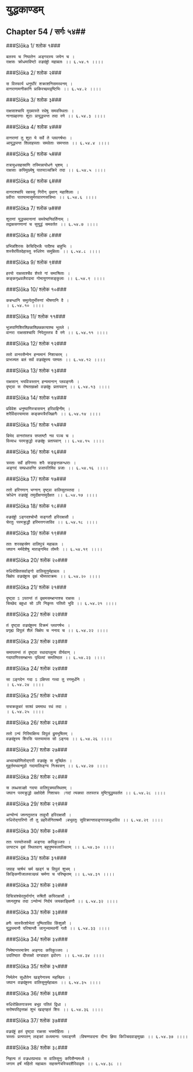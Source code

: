 युद्धकाण्डम्
===============================


## Chapter 54  / सर्गः ५४##


###Slōka 1/ श्लोक १###


    बलस्य च निघातेन अङ्गदस्य जयेन च ।
    राक्षसः क्रोधमाविष्टो वज्रदंष्ट्रो महाबलः ।। ६.५४.१ ।।।।


###Slōka 2/ श्लोक २###


    स विस्फार्य धनुर्घोरं शक्राशनिसमस्वनम् ।
    वानराणामनीकानि प्राकिरच्छरवृष्टिभिः ।। ६.५४.२ ।।।।


###Slōka 3/ श्लोक ३###


    राक्षसाश्चापि मुख्यास्ते रथेषु समवस्थिताः ।
    नानाप्रहरणाः शूराः प्रायुद्ध्यन्त तदा रणे ।। ६.५४.३ ।।।।


###Slōka 4/ श्लोक ४###


    वानराणां तु शूरा ये सर्वे ते प्लवगर्षभाः ।
    आयुद्ध्यन्त शिलाहस्ताः समवेताः समन्ततः ।। ६.५४.४ ।।।।


###Slōka 5/ श्लोक ५###


    तत्रायुधसहस्राणि तस्मिन्नायोधने भृशम् ।
    राक्षसाः कपिमुख्येषु पातयाञ्चक्रिरे तदा ।। ६.५४.५ ।।।।


###Slōka 6/ श्लोक ६###


    वानराश्चापि रक्षस्सु गिरीन् वृक्षान् महाशिलाः ।
    प्रवीराः पातयामासुर्मत्तवारणसन्निभाः ।। ६.५४.६ ।।।।


###Slōka 7/ श्लोक ७###


    शूराणां युद्ध्यमानानां समरेष्वनिवर्तिनाम् ।
    तद्राक्षसगणानां च सुयुद्धं समवर्तत ।। ६.५४.७ ।।।।


###Slōka 8/ श्लोक ८###


    प्रभिन्नशिरसः केचिद्भिन्नैः पादैश्च बाहुभिः ।
    शस्त्रैरर्पितदेहास्तु रुधिरेण समुक्षिताः ।। ६.५४.८ ।।।।


###Slōka 9/ श्लोक ९###


    हरयो राक्षसाश्चैव शेरते गां समाश्रिताः ।
    कङ्कगृध्रवलैराढ्या गोमायुगणसङ्कुलाः ।। ६.५४.९ ।।।।


###Slōka 10/ श्लोक १०###


    कबन्धानि समुत्पेतुर्भीरुणां भीषणानि वै ।
    । ६.५४.१० ।।।।


###Slōka 11/ श्लोक ११###


    भुजपाणिशिरश्छिन्नाश्छिन्नकायाश्च भूतले ।
    वानरा राक्षसाश्चापि निपेतुस्तत्र वै रणे ।। ६.५४.११ ।।।।


###Slōka 12/ श्लोक १२###


    ततो वानरसैन्येन हन्यमानं निशाचरम् ।
    प्राभज्यत बलं सर्वं वज्रदंष्ट्रस्य पश्यतः ।। ६.५४.१२ ।।।।


###Slōka 13/ श्लोक १३###


    राक्षसान् भयवित्रस्तान् हन्यमानान् प्लवङ्गमैः ।
    दृष्ट्वा स रोषताम्राक्षो वज्रदंष्ट्रः प्रतापवान् ।। ६.५४.१३ ।।।।


###Slōka 14/ श्लोक १४###


    प्रविवेश धनुष्पाणिस्त्रासयन् हरिवाहिनीम् ।
    शरैर्विदारयामास कङ्कपत्रैरजिह्मगैः ।। ६.५४.१४ ।।।।


###Slōka 15/ श्लोक १५###


    बिभेद वानरांस्तत्र सप्ताष्टौ नव पञ्च च ।
    विव्याध परमक्रुद्धो वज्रदंष्ट्रः प्रतापवान् ।। ६.५४.१५ ।।।।


###Slōka 16/ श्लोक १६###


    त्रस्ताः सर्वे हरिगणाः शरैः सङ्कृत्तकन्धराः ।
    अङ्गदं सम्प्रधावन्ति प्रजापतिमिव प्रजाः ।। ६.५४.१६ ।।।।


###Slōka 17/ श्लोक १७###


    ततो हरिगणान् भग्नान् दृष्ट्वा वालिसुतस्तदा ।
    क्रोधेन वज्रदंष्ट्रं तमुदीक्षन्तमुदैक्षत ।। ६.५४.१७ ।।।।


###Slōka 18/ श्लोक १८###


    वज्रदंष्ट्रो ऽङ्गदश्चोभौ सङ्गतौ हरिराक्षसौ ।
    चेरतुः परमक्रुद्धौ हरिमत्तगजाविव ।। ६.५४.१८ ।।।।


###Slōka 19/ श्लोक १९###


    ततः शरसहस्रेण वालिपुत्रं महाबलः ।
    जघान मर्मदेशेषु मातङ्गमिव तोमरैः ।। ६.५४.१९ ।।।।


###Slōka 20/ श्लोक २०###


    रुधिरोक्षितसर्वाङ्गो वालिसूनुर्महाबलः ।
    चिक्षेप वज्रदंष्ट्राय वृक्षं भीमपराक्रमः ।। ६.५४.२० ।।।।


###Slōka 21/ श्लोक २१###


    दृष्ट्वा ऽ ऽपतन्तं तं वृक्षमसम्भ्रान्तश्च राक्षसः ।
    चिच्छेद बहुधा सो ऽपि निकृत्तः पतितो भुवि ।। ६.५४.२१ ।।।।


###Slōka 22/ श्लोक २२###


    तं दृष्ट्वा वज्रदंष्ट्रस्य विक्रमं प्लवगर्षभः ।
    प्रगृह्य विपुलं शैलं चिक्षेप च ननाद च ।। ६.५४.२२ ।।।।


###Slōka 23/ श्लोक २३###


    समापतन्तं तं दृष्ट्वा रथादाप्लुत्य वीर्यवान् ।
    गदापाणिरसम्भ्रान्तः पृथिव्यां समतिष्ठत ।। ६.५४.२३ ।।।।


###Slōka 24/ श्लोक २४###


    सा ऽङ्गदेन गदा ऽ ऽक्षिप्ता गत्वा तु रणमूर्धनि ।
    । ६.५४.२४ ।।।।


###Slōka 25/ श्लोक २५###


    सचक्रकूबरं साश्वं प्रममाथ रथं तदा ।
    । ६.५४.२५ ।।।।


###Slōka 26/ श्लोक २६###


    ततो ऽन्यं गिरिमाक्षिप्य विपुलं द्रुमभूषितम् ।
    वज्रदंष्ट्रस्य शिरसि पातयामास सो ऽङ्गदः ।। ६.५४.२६ ।।।।


###Slōka 27/ श्लोक २७###


    अभवच्छोणितोद्गारी वज्रदंष्ट्रः स मूर्च्छितः ।
    मुहूर्तमभवन्मूढो गदामालिङ्ग्य निःश्वसन् ।। ६.५४.२७ ।।।।


###Slōka 28/ श्लोक २८###


    स लब्धसञ्ज्ञो गदया वालिपुत्रमवस्थितम् ।
    जघान परमक्रुद्धो वक्षोदेशे निशाचरः ।गदां त्यक्त्वा ततस्तत्र मुष्टियुद्धमवर्तत ।। ६.५४.२८ ।।।।


###Slōka 29/ श्लोक २९###


    अन्योन्यं जघ्नतुस्तत्र तावुभौ हरिराक्षसौ ।
    रुधिरोद्गारिणो तौ तु प्रहरैर्जनितश्रमौ ।बभूवतुः सुविक्रान्तावङ्गारकबुधाविव ।। ६.५४.२९ ।।।।


###Slōka 30/ श्लोक ३०###


    ततः परमतेजस्वी अङ्गदः कपिकुञ्जरः ।
    उत्पाट्य वृक्षं स्थितवान् बहुपुष्पफलाञ्चितम् ।। ६.५४.३० ।।।।


###Slōka 31/ श्लोक ३१###


    जग्राह चार्षभं चर्म खड्गं च विपुलं शुभम् ।
    किङ्किणीजालसञ्छन्नं चर्मणा च परिष्कृतम् ।। ६.५४.३१ ।।।।


###Slōka 32/ श्लोक ३२###


    विचित्रांश्चेरतुर्मार्गान् रुषितौ कपिराक्षसौ ।
    जघ्नतुश्च तदा ऽन्योन्यं निर्दयं जयकाङ्क्षिणौ ।। ६.५४.३२ ।।।।


###Slōka 33/ श्लोक ३३###


    व्रणैः सास्त्रैरशोभेतां पुष्पिताविव किंशुकौ ।
    युद्ध्यमानौ परिश्रान्तौ जानुभ्यामवनीं गतौ ।। ६.५४.३३ ।।।।


###Slōka 34/ श्लोक ३४###


    निमेषान्तरमात्रेण अङ्गदः कपिकुञ्जरः ।
    उदतिष्ठत दीप्ताक्षो दण्डाहत इवोरगः ।। ६.५४.३४ ।।।।


###Slōka 35/ श्लोक ३५###


    निर्मलेन सुधौतेन खड्गेनास्य महच्छिरः ।
    जघान वज्रदंष्ट्रस्य वालिसूनुर्महाबलः ।। ६.५४.३५ ।।।।


###Slōka 36/ श्लोक ३६###


    रुधिरोक्षितगात्रस्य बभूव पतितं द्विधा ।
    सरोषपरिवृत्ताक्षं शुभं खड्गहतं शिरः ।। ६.५४.३६ ।।।।


###Slōka 37/ श्लोक ३७###


    वज्रदंष्ट्रं हतं दृष्ट्वा राक्षसा भयमोहिताः ।
    त्रस्ताः प्रत्यपतन् लङ्कां वध्यमानाः प्लवङ्गमै ।विषण्णवदना दीना ह्रिया किञ्चिदवाङ्मुखाः ।। ६.५४.३७ ।।।।


###Slōka 38/ श्लोक ३८###


    निहत्य तं वज्रधरप्रभावः स वालिसूनुः कपिसैन्यमध्ये ।
    जगाम हर्षं महितो महाबलः सहस्रनेत्रस्त्रिदशैरिवावृतः ।। ६.५४.३८ ।।


